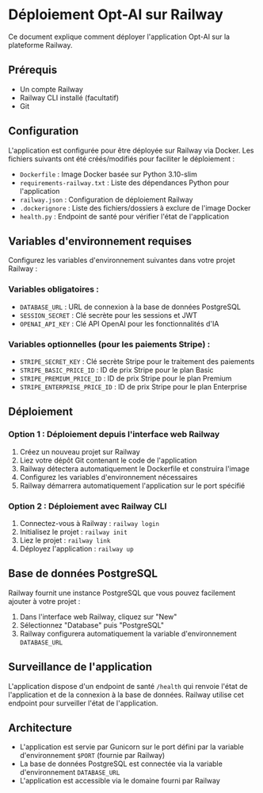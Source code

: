 # Déploiement Opt-AI sur Railway

Ce document explique comment déployer l'application Opt-AI sur la plateforme Railway.

## Prérequis

- Un compte Railway
- Railway CLI installé (facultatif)
- Git

## Configuration

L'application est configurée pour être déployée sur Railway via Docker. Les fichiers suivants ont été créés/modifiés pour faciliter le déploiement :

- `Dockerfile` : Image Docker basée sur Python 3.10-slim
- `requirements-railway.txt` : Liste des dépendances Python pour l'application
- `railway.json` : Configuration de déploiement Railway
- `.dockerignore` : Liste des fichiers/dossiers à exclure de l'image Docker
- `health.py` : Endpoint de santé pour vérifier l'état de l'application

## Variables d'environnement requises

Configurez les variables d'environnement suivantes dans votre projet Railway :

### Variables obligatoires :
- `DATABASE_URL` : URL de connexion à la base de données PostgreSQL
- `SESSION_SECRET` : Clé secrète pour les sessions et JWT
- `OPENAI_API_KEY` : Clé API OpenAI pour les fonctionnalités d'IA

### Variables optionnelles (pour les paiements Stripe) :
- `STRIPE_SECRET_KEY` : Clé secrète Stripe pour le traitement des paiements
- `STRIPE_BASIC_PRICE_ID` : ID de prix Stripe pour le plan Basic
- `STRIPE_PREMIUM_PRICE_ID` : ID de prix Stripe pour le plan Premium
- `STRIPE_ENTERPRISE_PRICE_ID` : ID de prix Stripe pour le plan Enterprise

## Déploiement

### Option 1 : Déploiement depuis l'interface web Railway

1. Créez un nouveau projet sur Railway
2. Liez votre dépôt Git contenant le code de l'application
3. Railway détectera automatiquement le Dockerfile et construira l'image
4. Configurez les variables d'environnement nécessaires
5. Railway démarrera automatiquement l'application sur le port spécifié

### Option 2 : Déploiement avec Railway CLI

1. Connectez-vous à Railway : `railway login`
2. Initialisez le projet : `railway init`
3. Liez le projet : `railway link`
4. Déployez l'application : `railway up`

## Base de données PostgreSQL

Railway fournit une instance PostgreSQL que vous pouvez facilement ajouter à votre projet :

1. Dans l'interface web Railway, cliquez sur "New"
2. Sélectionnez "Database" puis "PostgreSQL"
3. Railway configurera automatiquement la variable d'environnement `DATABASE_URL`

## Surveillance de l'application

L'application dispose d'un endpoint de santé `/health` qui renvoie l'état de l'application et de la connexion à la base de données. Railway utilise cet endpoint pour surveiller l'état de l'application.

## Architecture

- L'application est servie par Gunicorn sur le port défini par la variable d'environnement `$PORT` (fournie par Railway)
- La base de données PostgreSQL est connectée via la variable d'environnement `DATABASE_URL`
- L'application est accessible via le domaine fourni par Railway